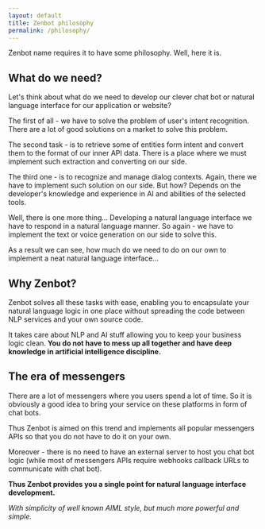 ```yaml
---
layout: default
title: Zenbot philosophy
permalink: /philosophy/
---
```


Zenbot name requires it to have some philosophy. Well, here it is.

## What do we need?
Let\'s think about what do we need to develop our clever chat bot or natural language interface for our application or website?

The first of all - we have to solve the problem of user\'s intent recognition.
There are a lot of good solutions on a market to solve this problem.

The second task - is to retrieve some of entities form intent and convert them to the format of our inner API data.
There is a place where we must implement such extraction and converting on our side.

The third one - is to recognize and manage dialog contexts.
Again, there we have to implement such solution on our side. But how?
Depends on the developer\'s knowledge and experience in AI and abilities of the selected tools.

Well, there is one more thing...
Developing a natural language interface we have to respond in a natural language manner.
So again - we have to implement the text or voice generation on our side to solve this.

As a result we can see, how much do we need to do on our own to implement a neat natural language interface...

## Why Zenbot?
Zenbot solves all these tasks with ease, enabling you to encapsulate your natural language logic in one place without spreading the code between NLP services and your own source code.

It takes care about NLP and AI stuff allowing you to keep your business logic clean.
**You do not have to mess up all together and have deep knowledge in artificial intelligence discipline.**

## The era of messengers
There are a lot of messengers where you users spend a lot of time.
So it is obviously a good idea to bring your service on these platforms in form of chat bots.

Thus Zenbot is aimed on this trend and implements all popular messengers APIs so that you do not have to do it on your own.

Moreover - there is no need to have an external server to host you chat bot logic (while most of messengers APIs require webhooks callback URLs to communicate with chat bot).

**Thus Zenbot provides you a single point for natural language interface development.**

_With simplicity of well known AIML style, but much more powerful and simple._